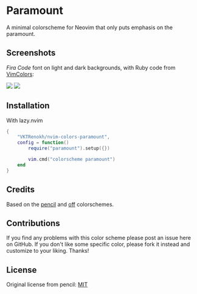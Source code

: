 # Paramount

A minimal colorscheme for Neovim that only puts emphasis on the paramount.

## Screenshots

_Fira Code_ font on light and dark backgrounds, with Ruby code from
[VimColors](vimcolors.com/438/paramount/dark):

![](screenshots/light.png)
![](screenshots/dark.png)

## Installation

With lazy.nvim

```lua
{
    "VKTRenokh/nvim-colors-paramount",
    config = function()
        require("paramount").setup({})

        vim.cmd("colorscheme paramount")
    end
}
```

## Credits

Based on the [pencil][] and [off][] colorschemes.

[pencil]: https://github.com/reedes/vim-colors-pencil
[off]: https://github.com/reedes/vim-colors-off

## Contributions

If you find any problems with this color scheme please post an issue here on
GitHub. If you don't like some specific color, please fork it instead and customize
to your liking. Thanks!

## License

Original license from pencil: [MIT](LICENSE)
